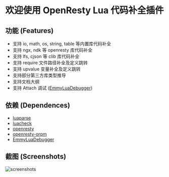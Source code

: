 # 欢迎使用 OpenResty Lua 代码补全插件

## 功能 (Features)

* 支持 io, math, os, string, table 等内置库代码补全
* 支持 ngx, ndk 等 openresty 库代码补全
* 支持 lfs, cjson 等 clib 库代码补全
* 支持 require 文件路径补全及定义跳转
* 支持 upvalue 变量补全及定义跳转
* 支持部分第三方库类型推导
* 支持文档大纲
* 支持 Attach 调试 ([EmmyLuaDebugger](https://github.com/EmmyLua/EmmyLuaDebugger))

## 依赖 (Dependences)

* [luaparse](https://github.com/fstirlitz/luaparse)
* [luacheck](https://github.com/mpeterv/luacheck)
* [openresty](https://openresty.org/)
* [openresty-orpm](https://github.com/killsen/openresty-orpm)
* [EmmyLuaDebugger](https://github.com/EmmyLua/EmmyLuaDebugger)

## 截图 (Screenshots)

![screenshots](https://raw.githubusercontent.com/killsen/openresty-vsce/master/images/screenshots.png)

